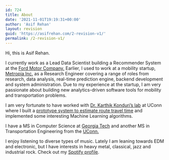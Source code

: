 ```yaml
---
id: 724
title: About
date: '2021-11-01T19:19:31+00:00'
author: 'Asif Rehan'
layout: revision
guid: 'https://asifrehan.com/2-revision-v1/'
permalink: /2-revision-v1/
---
```


Hi, this is Asif Rehan.

I currently work as a Lead Data Scientist building a Recommender System at the [Ford Motor Company.](https://www.ford.com/) Earlier, I used to work at a mobility startup, [Metropia Inc.](http://metropia.com/metropia-driving-better-city) as a Research Engineer covering a range of roles from research, data analysis, real-time prediction engine, backend development and system administration. Due to my experience at the startup, I am very passionate about building new analytics-driven software tools for mobility and transportation problems.

I am very fortunate to have worked with [Dr. Karthik Konduri’s lab](http://karthikkonduri.weebly.com/) at UConn where I built a [prototype system to estimate route travel time](https://opencommons.uconn.edu/gs_theses/807/) and implemented some interesting Machine Learning algorithms.

I have a MS in Computer Science at [Georgia Tech](https://www.cc.gatech.edu/) and another MS in Transportation Engineering from the [UConn.](https://uconn.edu/)

I enjoy listening to diverse types of music. Lately I am leaning towards EDM and electronic, but I have interests in heavy metal, classical, jazz and industrial rock. Check out my [Spotify profile](https://open.spotify.com/user/asf.rhn).